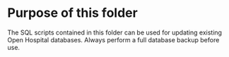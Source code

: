 # Purpose of this folder

The SQL scripts contained in this folder can be used for updating existing Open Hospital databases.
Always perform a full database backup before use.
